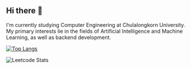 ## Hi there 👋

I'm currently studying Computer Engineering at Chulalongkorn University. My primary interests lie in the fields of Artificial Intelligence and Machine Learning, as well as backend development.

[![Top Langs](https://github-readme-stats.vercel.app/api/top-langs/?username=Thiraput01)](https://github.com/anuraghazra/github-readme-stats)

![Leetcode Stats](https://leetcard.jacoblin.cool/Thiraput)
